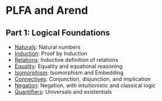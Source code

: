 # PLFA and Arend

## Part 1: Logical Foundations

- [Naturals](src/part1/Naturals.lagda.md): Natural numbers
- [Induction](src/part1/Induction.lagda.md): Proof by Induction
- [Relations](src/part1/Relations.lagda.md): Inductive definition of relations
- [Equality](src/part1/Equality.lagda.md): Equality and equational reasoning
- [Isomorphism](src/part1/Isomorphism.lagda.md): Isomorphism and Embedding
- [Connectives](src/part1/Connectives.lagda.md): Conjunction, disjunction, and implication
- [Negation](src/part1/Negation.lagda.md): Negation, with intuitionistic and classical logic
- [Quantifiers](src/part1/Quantifiers.lagda.md): Universals and existentials
